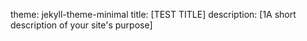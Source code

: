 theme: jekyll-theme-minimal
title: [TEST TITLE]
description: [1A short description of your site's purpose]

